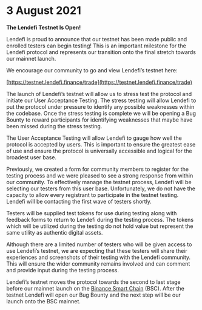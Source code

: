 # 3 August 2021

**The Lendefi Testnet Is Open!**

Lendefi is proud to announce that our testnet has been made public and enrolled testers can begin testing! This is an important milestone for the Lendefi protocol and represents our transition onto the final stretch towards our mainnet launch. 

We encourage our community to go and view Lendefi’s testnet here:

[https://testnet.lendefi.finance/trade](https://testnet.lendefi.finance/trade)

The launch of Lendefi’s testnet will allow us to stress test the protocol and initiate our User Acceptance Testing. The stress testing will allow Lendefi to put the protocol under pressure to identify any possible weaknesses within the codebase. Once the stress testing is complete we will be opening a Bug Bounty to reward participants for identifying weaknesses that maybe have been missed during the stress testing. 

The User Acceptance Testing will allow Lendefi to gauge how well the protocol is accepted by users. This is important to ensure the greatest ease of use and ensure the protocol is universally accessible and logical for the broadest user base. 

Previously, we created a form for community members to register for the testing process and we were pleased to see a strong response from within our community. To effectively manage the testnet process, Lendefi will be selecting our testers from this user base. Unfortunately, we do not have the capacity to allow every registrant to participate in the testnet testing. Lendefi will be contacting the first wave of testers shortly. 

Testers will be supplied test tokens for use during testing along with feedback forms to return to Lendefi during the testing process. The tokens which will be utilized during the testing do not hold value but represent the same utility as authentic digital assets. 

Although there are a limited number of testers who will be given access to use Lendefi’s testnet, we are expecting that these testers will share their experiences and screenshots of their testing with the Lendefi community. This will ensure the wider community remains involved and can comment and provide input during the testing process.

Lendefi’s testnet moves the protocol towards the second to last stage before our mainnet launch on the [Binance Smart Chain](https://www.binance.org/en/smartChain) \(BSC\). After the testnet Lendefi will open our Bug Bounty and the next step will be our launch onto the BSC mainnet. 

